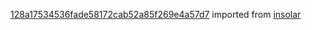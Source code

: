 [128a17534536fade58172cab52a85f269e4a57d7](https://github.com/insolar/insolar/commit/128a17534536fade58172cab52a85f269e4a57d7) imported from [insolar](https://github.com/insolar/insolar)
